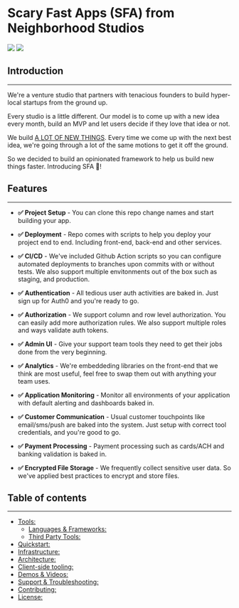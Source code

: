 # Scary Fast Apps (SFA) from Neighborhood Studios

<a href="https://twitter.com/intent/follow?screen_name=GoodStuffNearby"><img src="https://scary-apps-fast-assets.s3.us-west-2.amazonaws.com/Follow-NeighborhoodStudios.svg"></a>
<a href="https://writing.neighborhoodstudios.com"><img src="https://img.shields.io/badge/newsletter-subscribe-yellow.svg?style=flat"></a>

## Introduction

---

We're a venture studio that partners with tenacious founders to build hyper-local startups from the ground up.

Every studio is a little different. Our model is to come up with a new idea every month, build an MVP and let users
decide if they love that idea or not.

We build [A LOT OF NEW THINGS](https://writing.neighborhoodstudios.com). Every time we come up with the next best idea,
we're going through a lot of the same motions to get it off the ground.

So we decided to build an opinionated framework to help us build new things faster. Introducing SFA 🚀!

## Features

---

- **✅ Project Setup** - You can clone this repo change names and start building your app.

- **✅ Deployment** - Repo comes with scripts to help you deploy your project end to end. Including front-end, back-end and other services.

- **✅ CI/CD** - We've included Github Action scripts so you can configure automated deployments to branches upon commits with or without tests. We also support multiple envitonments out of the box such as staging, and production. 

- **✅ Authentication** - All tedious user auth activities are baked in. Just sign up for Auth0 and you're ready to go.

- **✅ Authorization** - We support column and row level authorization. You can easily add more authorization rules. We also support multiple roles and ways validate auth tokens.

- **✅ Admin UI** - Give your support team tools they need to get their jobs done from the very beginning.

- **✅ Analytics** - We're embeddeding libraries on the front-end that we think are most useful, feel free to swap them out with anything your team uses.

- **✅ Application Monitoring** - Monitor all environments of your application with default alerting and dashboards baked in.

- **✅ Customer Communication** - Usual customer touchpoints like email/sms/push are baked into the system. Just setup with correct tool credentials, and you're good to go.

- **✅ Payment Processing** - Payment processing such as cards/ACH and banking validation is baked in.

- **✅ Encrypted File Storage** - We frequently collect sensitive user data. So we've applied best practices to encrypt and store files.

## Table of contents
---
- [Tools:](#tools)
  - [Languages & Frameworks:](#languages--frameworks)
  - [Third Party Tools:](#third-party-tools)
- [Quickstart:](#quickstart)
- [Infrastructure:](#infrastructure)
- [Architecture:](#architecture)
- [Client-side tooling:](#client-side-tooling)
- [Demos & Videos:](#demos--videos)
- [Support & Troubleshooting:](#support--troubleshooting)
- [Contributing:](#contributing)
- [License:](#license)